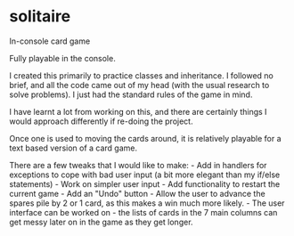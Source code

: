 # solitaire
In-console card game

Fully playable in the console.

I created this primarily to practice classes and inheritance.
I followed no brief, and all the code came out of my head (with the usual research to solve problems).
I just had the standard rules of the game in mind.

I have learnt a lot from working on this, and there are certainly things I would approach differently if re-doing the project.

Once one is used to moving the cards around, it is relatively playable for a text based version of a card game.

There are a few tweaks that I would like to make:
    - Add in handlers for exceptions to cope with bad user input (a bit more elegant than my if/else statements)
    - Work on simpler user input
    - Add functionality to restart the current game
    - Add an "Undo" button
    - Allow the user to advance the spares pile by 2 or 1 card, as this makes a win much more likely.
    - The user interface can be worked on - the lists of cards in the 7 main columns can get messy later on in the game as they get longer.
